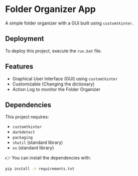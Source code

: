 # Folder Organizer App

A simple folder organizer with a GUI built using `customtkinter`.

## Deployment

To deploy this project, execute the `run.bat` file.

## Features

- Graphical User Interface (GUI) using `customtkinter`
- Customizable (Changing the dictionary)
- Action Log to monitor the Folder Organizer

## Dependencies

This project requires:

- `customtkinter`
- `darkdetect`
- `packaging`
- `shutil` (standard library)
- `os` (standard library)

👉 You can install the dependencies with:
```bash
pip install -r requirements.txt
```
